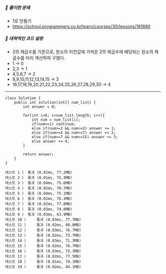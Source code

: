 ##### **📘 풀이한 문제**

- 1로 만들기
- https://school.programmers.co.kr/learn/courses/30/lessons/181880

##### **📜 대략적인 코드 설명**

* 2의 제곱수를 기준으로, 원소의 이전값에 가까운 2의 제곱수에 해당되는 원소의 제곱수를 미리 계산하여 구했다.
* 1 -> 0
* 2,3 -> 1
* 4,5,6,7 -> 2
* 8,9,10,11,12,13,14,15 -> 3
* 16,17,18,19,20,21,22,23,24,25,26,27,28,29,30 -> 4

------
```
class Solution {
    public int solution(int[] num_list) {
        int answer = 0;
        
        for(int i=0; i<num_list.length; i++){
            int num = num_list[i];
            if(num==1) continue;
            else if(num>=2 && num<=3) answer += 1;
            else if(num>=4 && num<=7) answer += 2;
            else if(num>=7 && num<=15) answer += 3;
            else answer += 4;
        }
        
        return answer;
    }
}

테스트 1 〉	통과 (0.01ms, 77.2MB)
테스트 2 〉	통과 (0.01ms, 75.4MB)
테스트 3 〉	통과 (0.04ms, 75.6MB)
테스트 4 〉	통과 (0.02ms, 70.7MB)
테스트 5 〉	통과 (0.04ms, 75.1MB)
테스트 6 〉	통과 (0.02ms, 76.3MB)
테스트 7 〉	통과 (0.02ms, 77.8MB)
테스트 8 〉	통과 (0.03ms, 74.8MB)
테스트 9 〉	통과 (0.03ms, 63.9MB)
테스트 10 〉	통과 (0.03ms, 77.7MB)
테스트 11 〉	통과 (0.02ms, 80.8MB)
테스트 12 〉	통과 (0.03ms, 76.7MB)
테스트 13 〉	통과 (0.02ms, 73.7MB)
테스트 14 〉	통과 (0.03ms, 71.3MB)
테스트 15 〉	통과 (0.02ms, 76.7MB)
테스트 16 〉	통과 (0.03ms, 75.3MB)
테스트 17 〉	통과 (0.02ms, 77.5MB)
테스트 18 〉	통과 (0.01ms, 74.1MB)
테스트 19 〉	통과 (0.02ms, 84.1MB)
```
